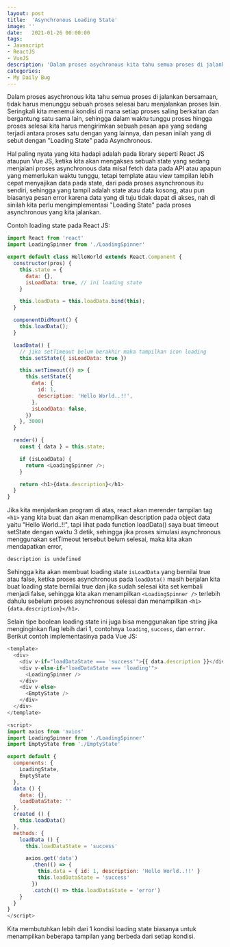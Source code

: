 ```yaml
---
layout: post
title:  'Asynchronous Loading State'
image: ''
date:   2021-01-26 00:00:00
tags:
- Javascript
- ReactJS
- VueJS
description: 'Dalam proses asychronous kita tahu semua proses di jalankan bersamaan, tidak harus menunggu sebuah proses selesai baru menjalankan proses lain. Seringkali kita menemui kondisi di mana setiap proses saling berkaitan dan bergantung satu sama lain, sehingga dalam waktu tunggu proses hingga proses selesai kita harus mengirimkan sebuah pesan apa yang sedang terjadi antara proses satu dengan yang lainnya, dan pesan inilah yang di sebut dengan "Loading State" pada Asynchronous.'
categories:
- My Daily Bug
---
```


Dalam proses asychronous kita tahu semua proses di jalankan bersamaan, tidak harus menunggu sebuah proses selesai baru menjalankan proses lain. Seringkali kita menemui kondisi di mana setiap proses saling berkaitan dan bergantung satu sama lain, sehingga dalam waktu tunggu proses hingga proses selesai kita harus mengirimkan sebuah pesan apa yang sedang terjadi antara proses satu dengan yang lainnya, dan pesan inilah yang di sebut dengan "Loading State" pada Asynchronous.

Hal paling nyata yang kita hadapi adalah pada library seperti React JS ataupun Vue JS, ketika kita akan mengakses sebuah state yang sedang menjalani proses asynchronous data misal fetch data pada API atau apapun yang memerlukan waktu tunggu, tetapi template atau view tampilan lebih cepat menyajikan data pada state, dari pada proses asynchronous itu sendiri, sehingga yang tampil adalah state atau data kosong, atau pun biasanya pesan error karena data yang di tuju tidak dapat di akses, nah di sinilah kita perlu mengimplementasi "Loading State" pada proses asynchronous yang kita jalankan.

Contoh loading state pada React JS:

```javascript
import React from 'react'
import LoadingSpinner from './LoadingSpinner'

export default class HelloWorld extends React.Component {
  constructor(pros) {
    this.state = {
      data: {},
      isLoadData: true, // ini loading state
    }

    this.loadData = this.loadData.bind(this);
  }

  componentDidMount() {
    this.loadData();
  }

  loadData() {
    // jika setTimeout belum berakhir maka tampilkan icon loading
    this.setState({ isLoadData: true })

    this.setTimeout(() => {
      this.setState({
        data: {
          id: 1,
          description: 'Hello World..!!',
        },
        isLoadData: false,
      })
    }, 3000)
  }

  render() {
    const { data } = this.state;

    if (isLoadData) {
      return <LoadingSpinner />;
    }

    return <h1>{data.description}</h1>
  }
}
```

Jika kita menjalankan program di atas, react akan merender tampilan tag `<h1>` yang kita buat dan akan menampilkan description pada object data yaitu "Hello World..!!", tapi lihat pada function loadData() saya buat timeout setState dengan waktu 3 detik, sehingga jika proses simulasi asynchronous menggunakan setTimeout tersebut belum selesai, maka kita akan mendapatkan error,

```
description is undefined
```

Sehingga kita akan membuat loading state `isLoadData` yang bernilai true atau false, ketika proses asynchronous pada `loadData()` masih berjalan kita buat loading state bernilai true dan jika sudah selesai kita set kembali menjadi false, sehingga kita akan menampilkan `<LoadingSpinner />` terlebih dahulu sebelum proses asynchronous selesai dan menampilkan `<h1>{data.description}</h1>`.

Selain tipe boolean loading state ini juga bisa menggunakan tipe string jika menginginkan flag lebih dari 1, contohnya `loading`, `success`, dan `error`. Berikut contoh implementasinya pada Vue JS:

```javascript
<template>
  <div>
    <div v-if="loadDataState === 'success'">{{ data.description }}</div>
    <div v-else-if="loadDataState === 'loading'">
      <LoadingSpinner />
    </div>
    <div v-else>
      <EmptyState />
    </div>
  </div>
</template>

<script>
import axios from 'axios'
import LoadingSpinner from './LoadingSpinner'
import EmptyState from './EmptyState'

export default {
  components: {
    LoadingState,
    EmptyState
  },
  data () {
    data: {},
    loadDataState: ''
  },
  created () {
    this.loadData()
  },
  methods: {
    loadData () {
      this.loadDataState = 'success'

      axios.get('data')
        .then(() => {
          this.data = { id: 1, description: 'Hello World..!!' }
          this.loadDataState = 'success'
        })
        .catch(() => this.loadDataState = 'error')
    }
  }
}
</script>
```

Kita membutuhkan lebih dari 1 kondisi loading state biasanya untuk menampilkan beberapa tampilan yang berbeda dari setiap kondisi.